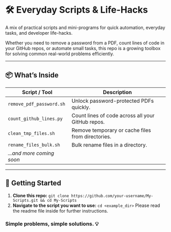 # 🛠️ Everyday Scripts & Life-Hacks

A mix of practical scripts and mini-programs for quick automation, everyday tasks, and developer life-hacks.

Whether you need to remove a password from a PDF, count lines of code in your GitHub repos, or automate small tasks, this repo is a growing toolbox for solving common real-world problems efficiently.

---

## 📦 What’s Inside

| Script / Tool              | Description                                       |
|---------------------------|---------------------------------------------------|
| `remove_pdf_password.sh`  | Unlock password-protected PDFs quickly.           |
| `count_github_lines.py`   | Count lines of code across all your GitHub repos. |
| `clean_tmp_files.sh`      | Remove temporary or cache files from directories. |
| `rename_files_bulk.sh`    | Bulk rename files in a directory.                 |
| _...and more coming soon_ |                                                   |

---

## 🚀 Getting Started

1. **Clone this repo:**
   `git clone https://github.com/your-username/My-Scripts.git && cd My-Scripts`
2. **Navigate to the script you want to use:**
   `cd <example_dir>`
   Please read the readme file inside for further instructions.

### Simple problems, simple solutions. 💡
